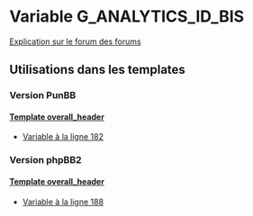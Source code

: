 # Variable G_ANALYTICS_ID_BIS
[Explication sur le forum des forums](http://forum.forumactif.com/t294113-listing-des-variables#G_ANALYTICS_ID_BIS)
## Utilisations dans les templates
### Version PunBB
#### [Template overall_header](punbb/overall_header.md)
* [Variable à la ligne 182](../punbb/overall_header.tpl#L182)
### Version phpBB2
#### [Template overall_header](subsilver/overall_header.md)
* [Variable à la ligne 188](../subsilver/overall_header.tpl#L188)